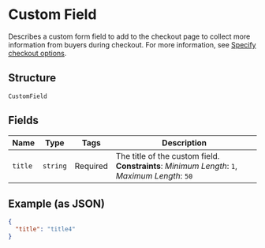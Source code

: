 
# Custom Field

Describes a custom form field to add to the checkout page to collect more information from buyers during checkout.
For more information,
see [Specify checkout options](https://developer.squareup.com/docs/checkout-api/optional-checkout-configurations#specify-checkout-options-1).

## Structure

`CustomField`

## Fields

| Name | Type | Tags | Description |
|  --- | --- | --- | --- |
| `title` | `string` | Required | The title of the custom field.<br/>**Constraints**: *Minimum Length*: `1`, *Maximum Length*: `50` |

## Example (as JSON)

```json
{
  "title": "title4"
}
```

